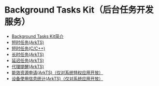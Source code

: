 # Background Tasks Kit（后台任务开发服务）<!--background-task-kit-->
- [Background Tasks Kit简介](background-task-overview.md)
- [短时任务(ArkTS)](transient-task.md)
- [短时任务(C/C++)](native-transient-task.md)
- [长时任务(ArkTS)](continuous-task.md)
- [延迟任务(ArkTS)](work-scheduler.md)
- [代理提醒(ArkTS)](agent-powered-reminder.md)<!--Del-->
- [能效资源申请(ArkTS)（仅对系统特权应用开放）](efficiency-resource-request-sys.md)
- [设备使用信息统计(ArkTS)（仅对系统应用开放）](../device-usage-statistics/Readme-CN.md)<!--DelEnd-->
